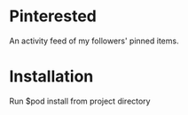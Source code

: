 # Pinterested
An activity feed of my followers' pinned items.

# Installation
Run $pod install from project directory
